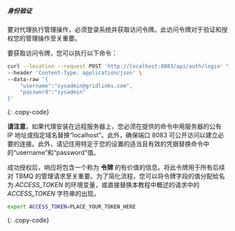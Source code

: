 ##### 身份验证

要对代理执行管理操作，必须登录系统并获取访问令牌。此访问令牌对于验证和授权您的管理操作至关重要。

要获取访问令牌，您可以执行以下命令：

```bash
curl --location --request POST 'http://localhost:8083/api/auth/login' \
--header 'Content-Type: application/json' \
--data-raw '{
    "username":"sysadmin@gridlinks.com",
    "password":"sysadmin"
}'
```
{: .copy-code}

**请注意**，如果代理安装在远程服务器上，您必须在提供的命令中用服务器的公有 IP 地址或指定域名替换“localhost”。此外，确保端口 8083 可公开访问以建立必要的连接。此外，请记住用特定于您的设置的适当且有效的凭据替换命令中的“username”和“password”值。

成功授权后，响应将包含一个称为 **令牌** 的有价值的信息。将此令牌用于所有后续对 TBMQ 的管理请求至关重要。为了简化流程，您可以将令牌字段的值分配给名为 *ACCESS_TOKEN* 的环境变量，或直接替换本教程中概述的请求中的 *ACCESS_TOKEN* 字符串的出现。

```bash
export ACCESS_TOKEN=PLACE_YOUR_TOKEN_HERE
```
{: .copy-code}